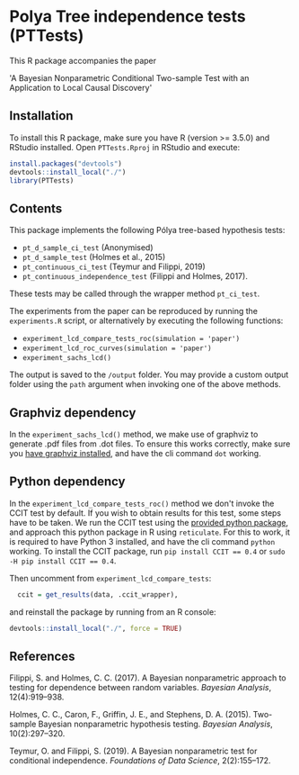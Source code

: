 # Polya Tree independence tests (PTTests)

This R package accompanies the paper

'A Bayesian Nonparametric Conditional Two-sample Test with an Application to Local Causal Discovery'

## Installation

To install this R package, make sure you have R (version >= 3.5.0) and RStudio installed. Open ``PTTests.Rproj`` in RStudio and execute:

```R
install.packages("devtools")
devtools::install_local("./")
library(PTTests)
```

## Contents

This package implements the following Pólya tree-based hypothesis tests:

- ``pt_d_sample_ci_test`` (Anonymised)
- ``pt_d_sample_test`` (Holmes et al., 2015)
- ``pt_continuous_ci_test`` (Teymur and Filippi, 2019)
- ``pt_continuous_independence_test`` (Filippi and Holmes, 2017).

These tests may be called through the wrapper method ``pt_ci_test``.

The experiments from the paper can be reproduced by running the ``experiments.R`` script, or alternatively by executing the following functions:

- ``experiment_lcd_compare_tests_roc(simulation = 'paper')``
- ``experiment_lcd_roc_curves(simulation = 'paper')``
- ``experiment_sachs_lcd()``

The output is saved to the ``/output`` folder. You may provide a custom output folder using the ``path`` argument when invoking one of the above methods.

## Graphviz dependency

In the ``experiment_sachs_lcd()`` method, we make use of graphviz to generate .pdf files from .dot files. To ensure this works correctly, make sure you [have graphviz installed](http://www.graphviz.org/download/), and have the cli command ``dot`` working.

## Python dependency

In the ``experiment_lcd_compare_tests_roc()`` method we don't invoke the CCIT test by default. If you wish to obtain results for this test, some steps have to be taken. We run the CCIT test using the [provided python package](https://github.com/rajatsen91/CCIT), and approach this python package in R using ``reticulate``. For this to work, it is required to have Python 3 installed, and have the cli command ``python`` working. To install the CCIT package, run ``pip install CCIT == 0.4`` or ``sudo -H pip install CCIT == 0.4``.

Then uncomment from ``experiment_lcd_compare_tests``:

```R
  ccit = get_results(data, .ccit_wrapper),
```

and reinstall the package by running from an R console:

```R
devtools::install_local("./", force = TRUE)
```

## References

Filippi, S. and Holmes, C. C. (2017). A Bayesian nonparametric approach to testing for dependence between random variables. <em>Bayesian Analysis</em>, 12(4):919–938.

Holmes, C. C., Caron, F., Griffin, J. E., and Stephens, D. A. (2015). Two-sample Bayesian nonparametric hypothesis testing. <em>Bayesian Analysis</em>, 10(2):297–320.

Teymur, O. and Filippi, S. (2019). A Bayesian nonparametric test for conditional independence. <em>Foundations of Data Science</em>, 2(2):155–172.
